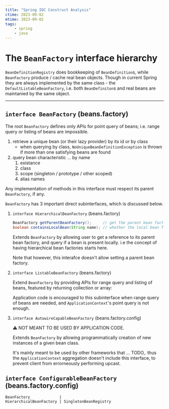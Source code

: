 ```yaml
---
title: "Spring IOC Construct Analysis"
ctime: 2023-09-02
mtime: 2023-09-02
tags:
    - spring
    - java
---
```



The `BeanFactory` interface hierarchy
===========

`BeanDefinitionRegistry` does bookkeeping of `BeanDefinition`s, while `BeanFactory` produce / cache real bean objects.
Though in current Spring they are always implemented by the same class - the `DefaultListableBeanFactory`,
i.e. both `BeanDefiniton`s and real beans are maintanied by the same object.

---

## `interface BeanFactory` (beans.factory)

The root `BeanFactory` defines only APIs for point query of beans; i.e. range query or listing of beans are impossible.

1. retrieve a unique bean (or their lazy provider) by its id or by class 
    - when querying by class, `NoUniqueBeanDefinitionException` is thrown if more than one satisfying beans are found
2. query bean characteristic ... by name
    1. existance
    2. class
    3. scope (singleton / prototype / other scoped)
    4. alias names

Any implementation of methods in this interface must respect its parent `BeanFactory`, if any.

`BeanFactory` has 3 important direct subinterfaces, which is discussed below.

1. `interface HierarchicalBeanFactory` (beans.factory)

    ```java
    BeanFactory getParentBeanFactory();     // get the parent bean factory; `null` if there is none.
    boolean containsLocalBean(String name); // whether the local bean factory contains a bean
    ```

    Extends `BeanFactory` by allowing user to get a reference to its parent bean factory, and query if a bean is present locally.
    i.e the concept of having hierarchical bean factories starts here.

    Note that however, this interafce doesn't allow setting a parent bean factory.

2. `interface ListableBeanFactory` (beans.factory)

    Extend `BeanFactory` by providing APIs for range query and listing of beans, featured by returning collection or array:

    Application code is encouraged to this subinterface when range query of beans are needed, and `ApplicationContext`'s point query is not enough.

3. `interface AutowireCapableBeanFactory` (beans.factory.config)

    ⚠ NOT MEANT TO BE USED BY APPLICATION CODE. 

    Extends `BeanFactory` by allowing programmatically creation of new instances of a given bean class.

    It's mainly meant to be used by other frameworks that ... TODO,.
    thus the `ApplicationContext` aggregation doesn't include this interface, to prevent client from errorneously performing upcast.

## `interface ConfigurableBeanFactory` (beans.factory.config)

```
BeanFactory             |
HierarchicalBeanFactory | SingletonBeanRegistry
